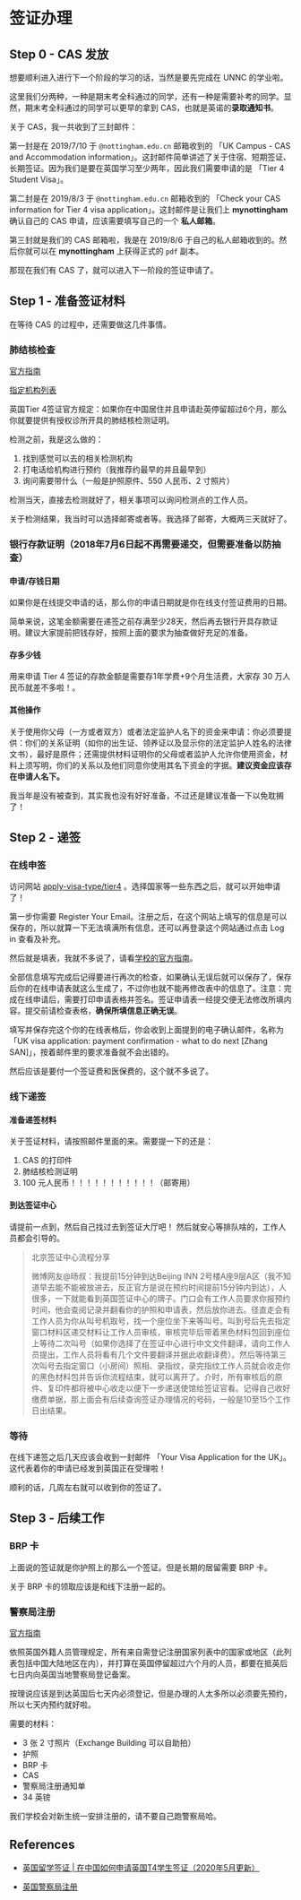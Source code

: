 # 签证办理

## Step 0 - CAS 发放

想要顺利进入进行下一个阶段的学习的话，当然是要先完成在 UNNC 的学业啦。

这里我们分两种，一种是期末考全科通过的同学，还有一种是需要补考的同学。显然，期末考全科通过的同学可以更早的拿到 CAS，也就是英诺的**录取通知书**。

关于 CAS，我一共收到了三封邮件：

第一封是在 2019/7/10 于 `@nottingham.edu.cn` 邮箱收到的 「UK Campus - CAS and Accommodation information」。这封邮件简单讲述了关于住宿、短期签证、长期签证。因为我们是要在英国学习至少两年，因此我们需要申请的是 「Tier 4 Student Visa」。

第二封是在 2019/8/3 于 `@nottingham.edu.cn` 邮箱收到的 「Check your CAS information for Tier 4 visa application」。这封邮件是让我们上 **mynottingham** 确认自己的 CAS 申请，应该需要填写自己的一个 **私人邮箱**。

第三封就是我们的 CAS 邮箱啦，我是在 2019/8/6 于自己的私人邮箱收到的。然后你就可以在 **mynottingham** 上获得正式的 `pdf` 副本。

那现在我们有 CAS 了，就可以进入下一阶段的签证申请了。

## Step 1 - 准备签证材料

在等待 CAS 的过程中，还需要做这几件事情。

### 肺结核检查

[官方指南](https://www.gov.uk/government/publications/apply-for-a-uk-visa-in-china/--4)

[指定机构列表](https://www.gov.uk/government/publications/tuberculosis-test-for-a-uk-visa-clinics-in-china/approved-tuberculosis-testing-clinics-in-china)

英国Tier 4签证官方规定：如果你在中国居住并且申请赴英停留超过6个月，那么你就要提供有授权诊所开具的肺结核检测证明。

检测之前，我是这么做的：
1. 找到感觉可以去的相关检测机构
2. 打电话给机构进行预约（我推荐约最早的并且最早到）
3. 询问需要带什么（一般是护照原件、550 人民币、2 寸照片）

检测当天，直接去检测就好了，相关事项可以询问检测点的工作人员。

关于检测结果，我当时可以选择邮寄或者等。我选择了邮寄，大概两三天就好了。

### 银行存款证明（2018年7月6日起不再需要递交，但需要准备以防抽查）

#### 申请/存钱日期

如果你是在线提交申请的话，那么你的申请日期就是你在线支付签证费用的日期。

简单来说，这笔金额需要在递签之前存满至少28天，然后再去银行开具存款证明。建议大家提前把钱存好，按照上面的要求为抽查做好充足的准备。

#### 存多少钱

用来申请 Tier 4 签证的存款金额是需要存1年学费+9个月生活费，大家存 30 万人民币就差不多啦！。

#### 其他操作

关于使用你父母（一方或者双方）或者法定监护人名下的资金来申请：你必须要提供：你们的关系证明（如你的出生证、领养证以及显示你的法定监护人姓名的法律文书），最好是原件；还需提供材料证明你的父母或者监护人允许你使用资金，材料上须写明，你们的关系以及他们同意你使用其名下资金的字据。**建议资金应该存在申请人名下。**

我当年是没有被查到，其实我也没有好好准备，不过还是建议准备一下以免耽搁了！

## Step 2 - 递签

### 在线申签

访问网站 [apply-visa-type/tier4](https://visas-immigration.service.gov.uk/apply-visa-type/tier4) 。选择国家等一些东西之后，就可以开始申请了！


第一步你需要 Register Your Email。注册之后，在这个网站上填写的信息是可以保存的，所以就算一下无法填满所有信息，还可以再登录这个网站通过点击 Log in 查看及补充。

然后就是填表，我就不多说了，请看[学校的官方指南](https://www.nottingham.ac.uk/aglobaluniversity/documents/studywithus/visaimmigration/overseas-visa-application-form-guidance.pdf)。

全部信息填写完成后记得要进行再次的检查，如果确认无误后就可以保存了，保存后你的在线申请表就这么生成了，不过你也就不能再修改表中的信息了。注意：完成在线申请后，需要打印申请表格并签名。签证申请表一经提交便无法修改所填内容。提交前请检查表格，**确保所填信息正确无误**。

填写并保存完这个你的在线表格后，你会收到上面提到的电子确认邮件，名称为 「UK visa application: payment confirmation - what to do next [Zhang SAN]」，按着邮件里的要求准备就不会出错的。

然后应该是要付一个签证费和医保费的，这个就不多说了。

### 线下递签

#### 准备递签材料

关于签证材料，请按照邮件里面的来。需要提一下的还是：
1. CAS 的打印件
2. 肺结核检测证明
3. 100 元人民币！！！！！！！！！！！（邮寄用）

#### 到达签证中心

请提前一点到，然后自己找过去到签证大厅吧！
然后就安心等排队啥的，工作人员都会引导的。

> 北京签证中心流程分享
>
> 微博网友@旸叔：我提前15分钟到达Beijing INN 2号楼A座9层A区（我不知道早去能不能被放进去，反正官方是说在预约时间提前15分钟内到达），人很多，一下就能看到英国签证中心的牌子。门口会有工作人员要求你报预约时间，他会查阅记录并翻看你的护照和申请表，然后放你进去。径直走会有工作人员为你从叫号机取号，找一个座位坐下来等叫号。叫到号后先去指定窗口材料区递交材料让工作人员审核，审核完毕后带着黑色材料包回到座位上等待二次叫号（如果你选择了在签证中心进行中文文件翻译，请向工作人员提出，工作人员将看有几个文件要翻译并据此收翻译费）。然后等待第三次叫号去指定窗口（小房间）照相、录指纹，录完指纹工作人员就会收走你的黑色材料包并告诉你流程结束，就可以离开了。介时，所有审核后的原件、复印件都将被中心收走以便下一步递送使馆给签证官看。记得自己收好缴费单据，那上面会有后续查询签证办理情况的号码，一般是10至15个工作日出结果。

### 等待

在线下递签之后几天应该会收到一封邮件 「Your Visa Application for the UK」。这代表着你的申请已经发到英国正在受理啦！

顺利的话，几周左右就可以收到你的签证了。

## Step 3 - 后续工作

### BRP 卡

上面说的签证就是你护照上的那么一个签证。但是长期的居留需要 BRP 卡。

关于 BRP 卡的领取应该是和线下注册一起的。

### 警察局注册

[官方指南](https://www.nottingham.ac.uk/studywithus/international-applicants/visa-help/visas/visa-conditions.aspx)

依照英国外籍人员管理规定，所有来自需登记注册国家列表中的国家或地区（此列表包括中国大陆地区在内），并打算在英国停留超过六个月的人员，都要在抵英后七日内向英国当地警察局登记备案。

按理说应该是到达英国后七天内必须登记，但是办理的人太多所以必须要先预约，所以七天内预约就好啦。

需要的材料：
- 3 张 2 寸照片（Exchange Building 可以自助拍）
- 护照
- BRP 卡
- CAS
- 警察局注册通知单
- 34 英镑

我们学校会对新生统一安排注册的，请不要自己跑警察局哈。

## References

- [英国留学签证 | 在中国如何申请英国T4学生签证（2020年5月更新）](https://www.honglingjin.co.uk/8085.html)

- [英国警察局注册
](https://mp.weixin.qq.com/s?src=3&timestamp=1595904134&ver=1&signature=*1oHgq5ABPxWION1Ppxtq8zy46RUWsmi22FFnmzmNQpkEIKS1Qr-GsiReLXtw21LsnOtTCMW2mTxCwl*u7YV3k6Mecbt28mNygkUq6iFDxoSz2MkMs4T4GzswunGvD1GvwfRoCcpoGk1IpxhJeqGNg==)